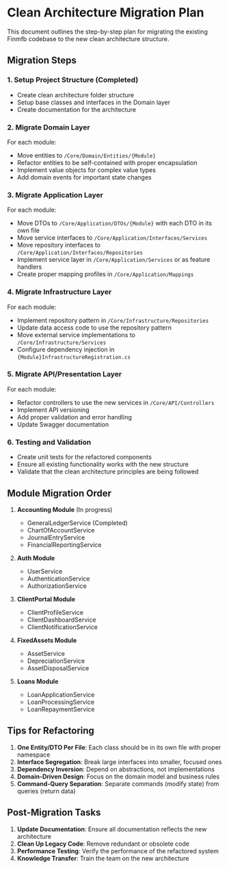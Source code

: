 # Clean Architecture Migration Plan

This document outlines the step-by-step plan for migrating the existing Finmfb codebase to the new clean architecture structure.

## Migration Steps

### 1. Setup Project Structure (Completed)

- Create clean architecture folder structure
- Setup base classes and interfaces in the Domain layer
- Create documentation for the architecture

### 2. Migrate Domain Layer

For each module:

- Move entities to `/Core/Domain/Entities/{Module}`
- Refactor entities to be self-contained with proper encapsulation
- Implement value objects for complex value types
- Add domain events for important state changes

### 3. Migrate Application Layer

For each module:

- Move DTOs to `/Core/Application/DTOs/{Module}` with each DTO in its own file
- Move service interfaces to `/Core/Application/Interfaces/Services`
- Move repository interfaces to `/Core/Application/Interfaces/Repositories`
- Implement service layer in `/Core/Application/Services` or as feature handlers
- Create proper mapping profiles in `/Core/Application/Mappings`

### 4. Migrate Infrastructure Layer

For each module:

- Implement repository pattern in `/Core/Infrastructure/Repositories`
- Update data access code to use the repository pattern
- Move external service implementations to `/Core/Infrastructure/Services`
- Configure dependency injection in `{Module}InfrastructureRegistration.cs`

### 5. Migrate API/Presentation Layer

For each module:

- Refactor controllers to use the new services in `/Core/API/Controllers`
- Implement API versioning
- Add proper validation and error handling
- Update Swagger documentation

### 6. Testing and Validation

- Create unit tests for the refactored components
- Ensure all existing functionality works with the new structure
- Validate that the clean architecture principles are being followed

## Module Migration Order

1. **Accounting Module** (In progress)
   - GeneralLedgerService (Completed)
   - ChartOfAccountService
   - JournalEntryService
   - FinancialReportingService

2. **Auth Module**
   - UserService
   - AuthenticationService
   - AuthorizationService

3. **ClientPortal Module**
   - ClientProfileService
   - ClientDashboardService
   - ClientNotificationService

4. **FixedAssets Module**
   - AssetService
   - DepreciationService
   - AssetDisposalService

5. **Loans Module**
   - LoanApplicationService
   - LoanProcessingService
   - LoanRepaymentService

## Tips for Refactoring

1. **One Entity/DTO Per File**: Each class should be in its own file with proper namespace
2. **Interface Segregation**: Break large interfaces into smaller, focused ones
3. **Dependency Inversion**: Depend on abstractions, not implementations
4. **Domain-Driven Design**: Focus on the domain model and business rules
5. **Command-Query Separation**: Separate commands (modify state) from queries (return data)

## Post-Migration Tasks

1. **Update Documentation**: Ensure all documentation reflects the new architecture
2. **Clean Up Legacy Code**: Remove redundant or obsolete code
3. **Performance Testing**: Verify the performance of the refactored system
4. **Knowledge Transfer**: Train the team on the new architecture